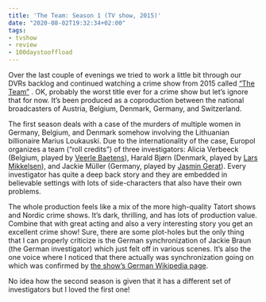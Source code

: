 ```yaml
---
title: 'The Team: Season 1 (TV show, 2015)'
date: "2020-08-02T19:32:34+02:00"
tags:
- tvshow
- review
- 100daystooffload
---
```


Over the last couple of evenings we tried to work a little bit through our DVRs backlog and continued watching a crime show from 2015 called [“The Team”](https://en.wikipedia.org/wiki/The_Team_(2015_TV_series)) . OK, probably the worst title ever for a crime show but let’s ignore that for now. It’s been produced as a coproduction between the national broadcasters of Austria, Belgium, Denmark, Germany,  and Switzerland. 

The first season deals with a case of the murders of multiple women in Germany, Belgium, and Denmark somehow involving the Lithuanian billionaire Marius Loukauski. Due to the internationality of the case, Europol organizes a team (“roll credits”) of three investigators:  Alicia Verbeeck (Belgium, played by [Veerle Baetens](https://en.wikipedia.org/wiki/Veerle_Baetens)), Harald Bjørn (Denmark, played by [Lars Mikkelsen](https://en.wikipedia.org/wiki/Lars_Mikkelsen)), and Jackie Müller (Germany, played by [Jasmin Gerat](https://en.wikipedia.org/wiki/Jasmin_Gerat)). Every investigator has quite a deep back story and they are embedded in believable settings with lots of side-characters that also have their own problems.

The whole production feels like a mix of the more high-quality Tatort shows and Nordic crime shows. It’s dark, thrilling, and has lots of production value. Combine that with great acting and also a very interesting story you get an excellent crime show! Sure, there are some plot-holes but the only thing that I can properly criticize is the German synchronization of Jackie Braun (the German investigator) which just felt off in various scenes. It’s also the one voice where I noticed that there actually was synchronization going on which was confirmed by [the show’s German Wikipedia page](https://de.m.wikipedia.org/wiki/The_Team_(Fernsehserie)).

No idea how the second season is given that it has a different set of investigators but I loved the first one! 
